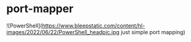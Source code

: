 # port-mapper
![PowerShell](https://www.bleepstatic.com/content/hl-images/2022/06/22/PowerShell_headpic.jpg
just simple port mapping)
